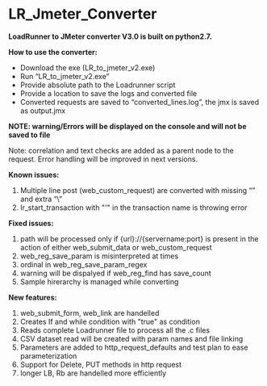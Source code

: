 # LR_Jmeter_Converter
**LoadRunner to JMeter converter V3.0  is built on python2.7.**


**How to use the converter:**

* Download the exe (LR_to_jmeter_v2.exe)
* Run “LR_to_jmeter_v2.exe”
* Provide absolute path to the Loadrunner script
* Provide a location to save the logs and converted file
* Converted requests are saved to “converted_lines.log”, the jmx is saved as output.jmx

**NOTE: warning/Errors will be displayed on the console and will not be saved to file**

Note: correlation and text checks are added as a parent node to the request.
	Error handling will be improved in next versions.
	
**Known issues:**
1.	Multiple line post (web_custom_request) are converted with missing “” and extra “\”
2.	lr_start_transaction with "'" in the transaction name is throwing error

**Fixed issues:**

1.	path will be processed only if {url}://{servername:port} is present in the action of either web_submit_data or web_custom_request
2. 	web_reg_save_param is misinterpreted at times
3.	ordinal in web_reg_save_param_regex										
4. 	warning will be dispalyed if web_reg_find has save_count
5.	Sample hirerarchy is managed while converting 

**New features:**

1. 	web_submit_form, web_link are handelled	
2.	Creates If and while condition with "true" as condition										
3.	Reads complete Loadrunner file to process all the .c files 
4.	CSV dataset read will be created with param names and file linking
5.	Parameters are added to http_request_defaults and test plan to ease parameterization
6.	Support for Delete, PUT methods in http request
7.	longer LB, Rb are handelled more efficiently
	
